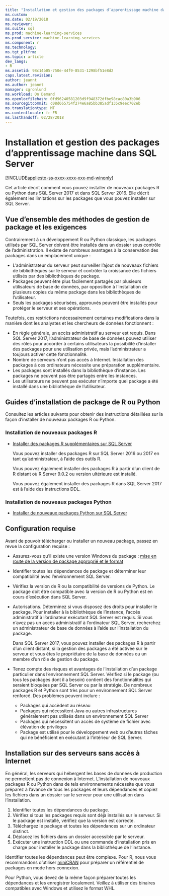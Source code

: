 ```yaml
---
title: "Installation et gestion des packages d’apprentissage machine dans SQL Server | Documents Microsoft"
ms.custom: 
ms.date: 02/19/2018
ms.reviewer: 
ms.suite: sql
ms.prod: machine-learning-services
ms.prod_service: machine-learning-services
ms.component: r
ms.technology: 
ms.tgt_pltfrm: 
ms.topic: article
dev_langs:
- R
ms.assetid: 98c14b05-750e-44f9-8531-1298bf51e8d2
caps.latest.revision: 
author: jeannt
ms.author: jeannt
manager: cgronlund
ms.workload: On Demand
ms.openlocfilehash: 0fd96240581203d9f948372dfbe98cac80a3b906
ms.sourcegitcommit: c08d665754f274e6a85bb385adf135c9eec702eb
ms.translationtype: MT
ms.contentlocale: fr-FR
ms.lasthandoff: 02/28/2018
---
```

# <a name="installing-and-managing-machine-learning-packages-in-sql-server"></a>Installation et gestion des packages d’apprentissage machine dans SQL Server
[!INCLUDE[appliesto-ss-xxxx-xxxx-xxx-md-winonly](../../includes/appliesto-ss-xxxx-xxxx-xxx-md-winonly.md)]

Cet article décrit comment vous pouvez installer de nouveaux packages R ou Python dans SQL Server 2017 et dans SQL Server 2016. Elle décrit également les limitations sur les packages que vous pouvez installer sur SQL Server.

## <a name="overview-of-package-management-methods-and-requirements"></a>Vue d’ensemble des méthodes de gestion de package et les exigences

Contrairement à un développement R ou Python classique, les packages utilisés par SQL Server doivent être installés dans un dossier sous contrôle de l’administration. Il existe de nombreux avantages à la conservation des packages dans un emplacement unique :

+ L’administrateur du serveur peut surveiller l’ajout de nouveaux fichiers de bibliothèques sur le serveur et contrôler la croissance des fichiers utilisés par des bibliothèques de package. 
+ Packages peuvent être plus facilement partagés par plusieurs utilisateurs de base de données, par opposition à l’installation de plusieurs copies du même package dans les bibliothèques de l’utilisateur.
+ Seuls les packages sécurisées, approuvés peuvent être installés pour protéger le serveur et ses opérations.

Toutefois, ces restrictions nécessairement certaines modifications dans la manière dont les analystes et les chercheurs de données fonctionnent :

+ En règle générale, un accès administratif au serveur est requis. Dans SQL Server 2017, l’administrateur de base de données pouvez utiliser des rôles pour accorder à certains utilisateurs la possibilité d’installer des packages pour une utilisation privée, mais l’administrateur a toujours activer cette fonctionnalité.
+ Nombre de serveurs n’ont pas accès à Internet. Installation des packages à ces ordinateurs nécessite une préparation supplémentaire.
+ Les packages sont installés dans la bibliothèque d’instance. Les packages ne peuvent pas être partagés entre les instances.
+ Les utilisateurs ne peuvent pas exécuter n’importe quel package a été installé dans une bibliothèque de l’utilisateur.

## <a name="package-installation-guides-for-r-or-python"></a>Guides d’installation de package de R ou Python

Consultez les articles suivants pour obtenir des instructions détaillées sur la façon d’installer de nouveaux packages R ou Python. 

### <a name="install-new-r-packages"></a>Installation de nouveaux packages R

+ [Installer des packages R supplémentaires sur SQL Server](install-additional-r-packages-on-sql-server.md)

    Vous pouvez installer des packages R sur SQL Server 2016 ou 2017 en tant qu’administrateur, à l’aide des outils R.

    Vous pouvez également installer des packages R à partir d’un client de R distant où R Server 9.0.2 ou version ultérieure est installé.

    Vous pouvez également installer des packages R dans SQL Server 2017 est à l’aide des instructions DDL.

### <a name="install-new-python-packages"></a>Installation de nouveaux packages Python

+ [Installer de nouveaux packages Python sur SQL Server](../python/install-additional-python-packages-on-sql-server.md)

## <a name="prerequisites"></a>Configuration requise

Avant de pouvoir télécharger ou installer un nouveau package, passez en revue la configuration requise :

+ Assurez-vous qu’il existe une version Windows du package : [mise en route de la version de package approprié et le format](#packageVersion)

+ Identifier toutes les dépendances de package et déterminer leur compatibilité avec l’environnement SQL Server.

+ Vérifiez la version de R ou la compatibilité de versions de Python. Le package doit être compatible avec la version de R ou Python est en cours d’exécution dans SQL Server.

+ Autorisations. Déterminez si vous disposez des droits pour installer le package. Pour installer à la bibliothèque de l’instance, l’accès administratif à l’ordinateur exécutant SQL Server est requis. Si vous n’avez pas un accès administratif à l’ordinateur SQL Server, recherchez un administrateur de base de données à l’aide sur l’installation du package.

    Dans SQL Server 2017, vous pouvez installer des packages R à partir d’un client distant, si la gestion des packages a été activée sur le serveur et vous êtes le propriétaire de la base de données ou un membre d’un rôle de gestion du package.

+ Tenez compte des risques et avantages de l’installation d’un package particulier dans l’environnement SQL Server. Vérifiez si le package (ou tous les packages dont il a besoin) contient des fonctionnalités qui seraient bloquées par SQL Server ou par la stratégie. De nombreux packages R et Python sont très pour un environnement SQL Server renforcé. Des problèmes peuvent inclure :

    - Packages qui accèdent au réseau
    - Packages qui nécessitent Java ou autres infrastructures généralement pas utilisés dans un environnement SQL Server
    - Packages qui nécessitent un accès de système de fichier avec élévation de privilèges
    - Package est utilisé pour le développement web ou d’autres tâches qui ne bénéficient en exécutant à l’intérieur de SQL Server.

## <a name="installation-on-servers-with-no-internet-access"></a>Installation sur des serveurs sans accès à Internet

En général, les serveurs qui hébergent les bases de données de production ne permettent pas de connexion à Internet. L’installation de nouveaux packages R ou Python dans de tels environnements nécessite que vous préparez à l’avance de tous les packages et leurs dépendances et copiez les fichiers dans un dossier sur le serveur pour une utilisation dans l’installation.

1. Identifier toutes les dépendances du package. 
2. Vérifiez si tous les packages requis sont déjà installés sur le serveur. Si le package est installé, vérifiez que la version est correcte.
3. Téléchargez le package et toutes les dépendances sur un ordinateur distinct.
4. Déplacez les fichiers dans un dossier accessible par le serveur.
5. Exécuter une instruction DDL ou une commande d’installation pris en charge pour installer le package dans la bibliothèque de l’instance.

Identifier toutes les dépendances peut être complexe. Pour R, nous vous recommandons d’utiliser [miniCRAN](create-a-local-package-repository-using-minicran.md) pour préparer un référentiel de packages en mode hors connexion.

Pour Python, vous devez de la même façon préparer toutes les dépendances et les enregistrer localement. Veillez à utiliser des binaires compatibles avec Windows et utilisez le format WHL.

